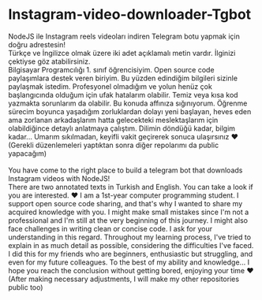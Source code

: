 # Instagram-video-downloader-Tgbot

NodeJS ile Instagram reels videoları indiren Telegram botu yapmak için doğru adrestesin! <br>
Türkçe ve İngilizce olmak üzere iki adet açıklamalı metin vardır. İlginizi çektiyse göz atabilirsiniz.<br>
Bilgisayar Programcılığı 1. sınıf öğrencisiyim. Open source code paylaşımlara destek veren biriyim. Bu yüzden edindiğim bilgileri sizinle paylaşmak istedim. Profesyonel olmadığım ve yolun henüz çok başlangıcında olduğum için ufak hatalarım olabilir. Temiz veya kısa kod yazmakta sorunlarım da olabilir. Bu konuda affınıza sığınıyorum. Öğrenme sürecim boyunca yaşadığım zorluklardan dolayı yeni başlayan, heves eden ama zorlanan arkadaşlarım hatta gelecekteki meslektaşlarım için olabildiğince detaylı anlatmaya çalıştım. Dilimin döndüğü kadar, bilgim kadar... Umarım sıkılmadan, keyifli vakit geçirerek sonuca ulaşırsınız ♥  <br>
(Gerekli düzenlemeleri yaptıktan sonra diğer repolarımı da public yapacağım)
<br><br>
You have come to the right place to build a telegram bot that downloads Instagram videos with NodeJS! <br>
There are two annotated texts in Turkish and English. You can take a look if you are interested. ♥
I am a 1st-year computer programming student. I support open source code sharing, and that's why I wanted to share my acquired knowledge with you. I might make small mistakes since I'm not a professional and I'm still at the very beginning of this journey. I might also face challenges in writing clean or concise code. I ask for your understanding in this regard. Throughout my learning process, I've tried to explain in as much detail as possible, considering the difficulties I've faced. I did this for my friends who are beginners, enthusiastic but struggling, and even for my future colleagues. To the best of my ability and knowledge... I hope you reach the conclusion without getting bored, enjoying your time ♥
(After making necessary adjustments, I will make my other repositories public too)
